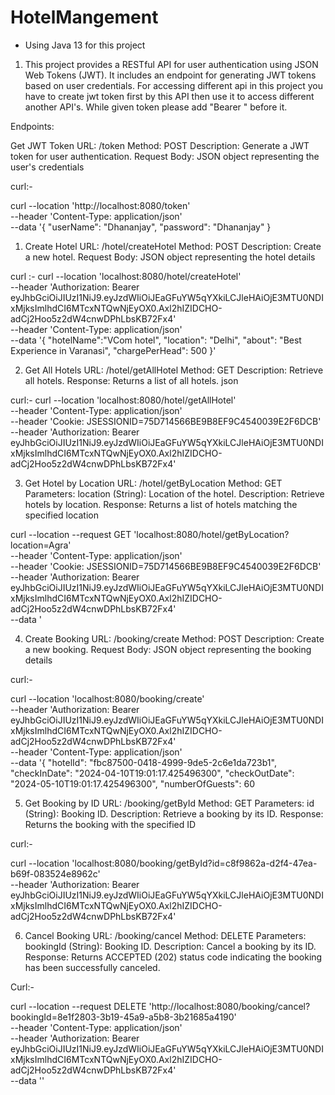 # HotelMangement

* Using Java 13 for this project

1) This project provides a RESTful API for user authentication using JSON Web Tokens (JWT). It includes an endpoint for generating JWT tokens based on user credentials. For accessing different api in this project you have to create jwt token first by this API then use it to access different another API's. While given token please add "Bearer " before it. 

Endpoints:

Get JWT Token
URL: /token
Method: POST
Description: Generate a JWT token for user authentication.
Request Body: JSON object representing the user's credentials

curl:-

curl --location 'http://localhost:8080/token' \
--header 'Content-Type: application/json' \
--data '{
    "userName": "Dhananjay",
    "password": "Dhananjay"
}


1) Create Hotel
URL: /hotel/createHotel
Method: POST
Description: Create a new hotel.
Request Body: JSON object representing the hotel details
 
curl :- 
curl --location 'localhost:8080/hotel/createHotel' \
--header 'Authorization: Bearer eyJhbGciOiJIUzI1NiJ9.eyJzdWIiOiJEaGFuYW5qYXkiLCJleHAiOjE3MTU0NDIxMjksImlhdCI6MTcxNTQwNjEyOX0.Axl2hIZIDCHO-adCj2Hoo5z2dW4cnwDPhLbsKB72Fx4' \
--header 'Content-Type: application/json' \
--data '{
    "hotelName":"VCom hotel",
    "location": "Delhi",
    "about": "Best Experience in Varanasi",
    "chargePerHead": 500
}'

2) Get All Hotels
URL: /hotel/getAllHotel
Method: GET
Description: Retrieve all hotels.
Response: Returns a list of all hotels.
json

curl:-
curl --location 'localhost:8080/hotel/getAllHotel' \
--header 'Content-Type: application/json' \
--header 'Cookie: JSESSIONID=75D714566BE9B8EF9C4540039E2F6DCB' \
--header 'Authorization: Bearer eyJhbGciOiJIUzI1NiJ9.eyJzdWIiOiJEaGFuYW5qYXkiLCJleHAiOjE3MTU0NDIxMjksImlhdCI6MTcxNTQwNjEyOX0.Axl2hIZIDCHO-adCj2Hoo5z2dW4cnwDPhLbsKB72Fx4'

3) Get Hotel by Location
URL: /hotel/getByLocation
Method: GET
Parameters:
location (String): Location of the hotel.
Description: Retrieve hotels by location.
Response: Returns a list of hotels matching the specified location

curl --location --request GET 'localhost:8080/hotel/getByLocation?location=Agra' \
--header 'Content-Type: application/json' \
--header 'Cookie: JSESSIONID=75D714566BE9B8EF9C4540039E2F6DCB' \
--header 'Authorization: Bearer eyJhbGciOiJIUzI1NiJ9.eyJzdWIiOiJEaGFuYW5qYXkiLCJleHAiOjE3MTU0NDIxMjksImlhdCI6MTcxNTQwNjEyOX0.Axl2hIZIDCHO-adCj2Hoo5z2dW4cnwDPhLbsKB72Fx4' \
--data '

4) Create Booking
URL: /booking/create
Method: POST
Description: Create a new booking.
Request Body: JSON object representing the booking details

curl:-

curl --location 'localhost:8080/booking/create' \
--header 'Authorization: Bearer eyJhbGciOiJIUzI1NiJ9.eyJzdWIiOiJEaGFuYW5qYXkiLCJleHAiOjE3MTU0NDIxMjksImlhdCI6MTcxNTQwNjEyOX0.Axl2hIZIDCHO-adCj2Hoo5z2dW4cnwDPhLbsKB72Fx4' \
--header 'Content-Type: application/json' \
--data '{
    "hotelId": "fbc87500-0418-4999-9de5-2c6e1da723b1",
    "checkInDate": "2024-04-10T19:01:17.425496300",
    "checkOutDate": "2024-05-10T19:01:17.425496300",
    "numberOfGuests": 60

5) Get Booking by ID
URL: /booking/getById
Method: GET
Parameters:
id (String): Booking ID.
Description: Retrieve a booking by its ID.
Response: Returns the booking with the specified ID

curl:-

curl --location 'localhost:8080/booking/getById?id=c8f9862a-d2f4-47ea-b69f-083524e8962c' \
--header 'Authorization: Bearer eyJhbGciOiJIUzI1NiJ9.eyJzdWIiOiJEaGFuYW5qYXkiLCJleHAiOjE3MTU0NDIxMjksImlhdCI6MTcxNTQwNjEyOX0.Axl2hIZIDCHO-adCj2Hoo5z2dW4cnwDPhLbsKB72Fx4'

6) Cancel Booking
URL: /booking/cancel
Method: DELETE
Parameters:
bookingId (String): Booking ID.
Description: Cancel a booking by its ID.
Response: Returns ACCEPTED (202) status code indicating the booking has been successfully canceled.

Curl:-

curl --location --request DELETE 'http://localhost:8080/booking/cancel?bookingId=8e1f2803-3b19-45a9-a5b8-3b21685a4190' \
--header 'Content-Type: application/json' \
--header 'Authorization: Bearer eyJhbGciOiJIUzI1NiJ9.eyJzdWIiOiJEaGFuYW5qYXkiLCJleHAiOjE3MTU0NDIxMjksImlhdCI6MTcxNTQwNjEyOX0.Axl2hIZIDCHO-adCj2Hoo5z2dW4cnwDPhLbsKB72Fx4' \
--data ''
